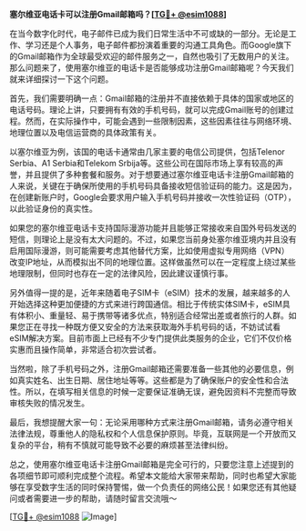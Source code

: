 **塞尔维亚电话卡可以注册Gmail邮箱吗？[[TG💪+ @esim1088](https://t.me/s/esim1088)]**

在当今数字化时代，电子邮件已成为我们日常生活中不可或缺的一部分。无论是工作、学习还是个人事务，电子邮件都扮演着重要的沟通工具角色。而Google旗下的Gmail邮箱作为全球最受欢迎的邮件服务之一，自然也吸引了无数用户的关注。那么问题来了，使用塞尔维亚的电话卡是否能够成功注册Gmail邮箱呢？今天我们就来详细探讨一下这个问题。

首先，我们需要明确一点：Gmail邮箱的注册并不直接依赖于具体的国家或地区的电话号码。理论上讲，只要拥有有效的手机号码，就可以完成Gmail账号的创建过程。然而，在实际操作中，可能会遇到一些限制因素，这些因素往往与网络环境、地理位置以及电信运营商的具体政策有关。

以塞尔维亚为例，该国的电话卡通常由几家主要的电信公司提供，包括Telenor Serbia、A1 Serbia和Telekom Srbija等。这些公司在国际市场上享有较高的声誉，并且提供了多种套餐和服务。对于想要通过塞尔维亚电话卡注册Gmail邮箱的人来说，关键在于确保所使用的手机号码具备接收短信验证码的能力。这是因为，在创建新账户时，Google会要求用户输入手机号码并接收一次性验证码（OTP），以此验证身份的真实性。

如果您的塞尔维亚电话卡支持国际漫游功能并且能够正常接收来自国外号码发送的短信，则理论上是没有太大问题的。不过，如果您当前身处塞尔维亚境内并且没有启用国际漫游，则可能需要考虑其他替代方案，比如使用虚拟专用网络（VPN）改变IP地址，从而模拟出不同的地理位置。这样做虽然可以在一定程度上绕过某些地理限制，但同时也存在一定的法律风险，因此建议谨慎行事。

另外值得一提的是，近年来随着电子SIM卡（eSIM）技术的发展，越来越多的人开始选择这种更加便捷的方式来进行跨国通信。相比于传统实体SIM卡，eSIM具有体积小、重量轻、易于携带等诸多优点，特别适合经常出差或者旅行的人群。如果您正在寻找一种既方便又安全的方法来获取海外手机号码的话，不妨试试看eSIM解决方案。目前市面上已经有不少专门提供此类服务的企业，它们不仅价格实惠而且操作简单，非常适合初次尝试者。

当然啦，除了手机号码之外，注册Gmail邮箱还需要准备一些其他的必要信息，例如真实姓名、出生日期、居住地址等等。这些都是为了确保账户的安全性和合法性。所以，在填写相关信息的时候一定要保证准确无误，避免因资料不完整而导致审核失败的情况发生。

最后，我想提醒大家一句：无论采用哪种方式来注册Gmail邮箱，请务必遵守相关法律法规，尊重他人的隐私权和个人信息保护原则。毕竟，互联网是一个开放而又复杂的平台，稍有不慎就可能导致不必要的麻烦甚至法律纠纷。

总之，使用塞尔维亚电话卡注册Gmail邮箱是完全可行的，只要您注意上述提到的各项细节即可顺利完成整个流程。希望本文能给大家带来帮助，同时也希望大家能够在享受数字生活的同时保持警惕，做一个负责任的网络公民！如果您还有其他疑问或者需要进一步的帮助，请随时留言交流哦～

[[TG💪+ @esim1088](https://t.me/s/esim1088) ![Image](https://i.postimg.cc/4NQfJmqS/Snipaste-2025-05-13-00-14-12.png)]